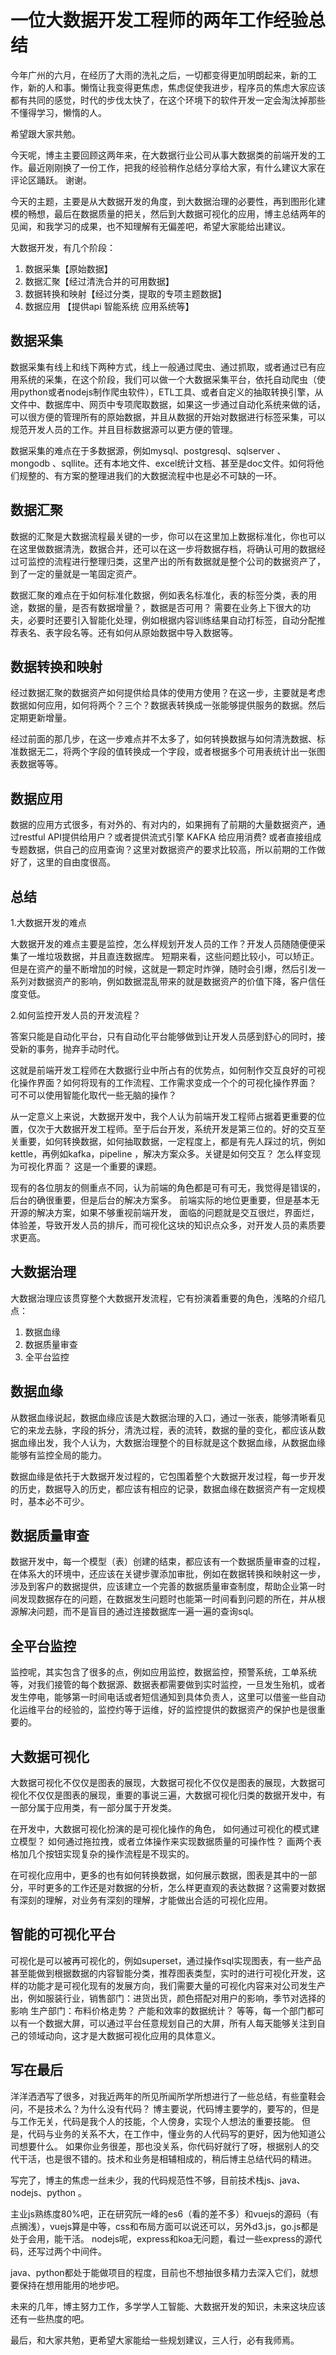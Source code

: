 # 一位大数据开发工程师的两年工作经验总结

今年广州的六月，在经历了大雨的洗礼之后，一切都变得更加明朗起来，新的工作，新的人和事。懒惰让我变得更焦虑，焦虑促使我进步，程序员的焦虑大家应该都有共同的感觉，时代的步伐太快了，在这个环境下的软件开发一定会淘汰掉那些不懂得学习，懒惰的人。

希望跟大家共勉。

今天呢，博主主要回顾这两年来，在大数据行业公司从事大数据类的前端开发的工作。最近刚刚换了一份工作，把我的经验稍作总结分享给大家，有什么建议大家在评论区踊跃。 谢谢。

今天的主题，主要是从大数据开发的角度，到大数据治理的必要性，再到图形化建模的畅想，最后在数据质量的把关，然后到大数据可视化的应用，博主总结两年的见闻，和我学习的成果，也不知理解有无偏差吧，希望大家能给出建议。

大数据开发，有几个阶段：

1. 数据采集【原始数据】
2. 数据汇聚【经过清洗合并的可用数据】
3. 数据转换和映射【经过分类，提取的专项主题数据】
4. 数据应用 【提供api 智能系统  应用系统等】

## 数据采集

数据采集有线上和线下两种方式，线上一般通过爬虫、通过抓取，或者通过已有应用系统的采集，在这个阶段，我们可以做一个大数据采集平台，依托自动爬虫（使用python或者nodejs制作爬虫软件），ETL工具、或者自定义的抽取转换引擎，从文件中、数据库中、网页中专项爬取数据，如果这一步通过自动化系统来做的话，可以很方便的管理所有的原始数据，并且从数据的开始对数据进行标签采集，可以规范开发人员的工作。并且目标数据源可以更方便的管理。

数据采集的难点在于多数据源，例如mysql、postgresql、sqlserver 、 mongodb 、sqllite。还有本地文件、excel统计文档、甚至是doc文件。如何将他们规整的、有方案的整理进我们的大数据流程中也是必不可缺的一环。

## 数据汇聚

数据的汇聚是大数据流程最关键的一步，你可以在这里加上数据标准化，你也可以在这里做数据清洗，数据合并，还可以在这一步将数据存档，将确认可用的数据经过可监控的流程进行整理归类，这里产出的所有数据就是整个公司的数据资产了，到了一定的量就是一笔固定资产。

数据汇聚的难点在于如何标准化数据，例如表名标准化，表的标签分类，表的用途，数据的量，是否有数据增量？，数据是否可用？ 需要在业务上下很大的功夫，必要时还要引入智能化处理，例如根据内容训练结果自动打标签，自动分配推荐表名、表字段名等。还有如何从原始数据中导入数据等。

## 数据转换和映射

经过数据汇聚的数据资产如何提供给具体的使用方使用？在这一步，主要就是考虑数据如何应用，如何将两个？三个？数据表转换成一张能够提供服务的数据。然后定期更新增量。

经过前面的那几步，在这一步难点并不太多了，如何转换数据与如何清洗数据、标准数据无二，将两个字段的值转换成一个字段，或者根据多个可用表统计出一张图表数据等等。

## 数据应用

数据的应用方式很多，有对外的、有对内的，如果拥有了前期的大量数据资产，通过restful API提供给用户？或者提供流式引擎 KAFKA 给应用消费? 或者直接组成专题数据，供自己的应用查询？这里对数据资产的要求比较高，所以前期的工作做好了，这里的自由度很高。

## 总结

1.大数据开发的难点

大数据开发的难点主要是监控，怎么样规划开发人员的工作？开发人员随随便便采集了一堆垃圾数据，并且直连数据库。 短期来看，这些问题比较小，可以矫正。 但是在资产的量不断增加的时候，这就是一颗定时炸弹，随时会引爆，然后引发一系列对数据资产的影响，例如数据混乱带来的就是数据资产的价值下降，客户信任度变低。

2.如何监控开发人员的开发流程？

答案只能是自动化平台，只有自动化平台能够做到让开发人员感到舒心的同时，接受新的事务，抛弃手动时代。

这就是前端开发工程师在大数据行业中所占有的优势点，如何制作交互良好的可视化操作界面？如何将现有的工作流程、工作需求变成一个个的可视化操作界面？ 可不可以使用智能化取代一些无脑的操作？

从一定意义上来说，大数据开发中，我个人认为前端开发工程师占据着更重要的位置，仅次于大数据开发工程师。至于后台开发，系统开发是第三位的。好的交互至关重要，如何转换数据，如何抽取数据，一定程度上，都是有先人踩过的坑，例如kettle，再例如kafka，pipeline ，解决方案众多。关键是如何交互？ 怎么样变现为可视化界面？ 这是一个重要的课题。

现有的各位朋友的侧重点不同，认为前端的角色都是可有可无，我觉得是错误的，后台的确很重要，但是后台的解决方案多。 前端实际的地位更重要，但是基本无开源的解决方案，如果不够重视前端开发， 面临的问题就是交互很烂，界面烂，体验差，导致开发人员的排斥，而可视化这块的知识点众多，对开发人员的素质要求更高。

## 大数据治理

大数据治理应该贯穿整个大数据开发流程，它有扮演着重要的角色，浅略的介绍几点：

1. 数据血缘
1. 数据质量审查
1. 全平台监控

## 数据血缘

从数据血缘说起，数据血缘应该是大数据治理的入口，通过一张表，能够清晰看见它的来龙去脉，字段的拆分，清洗过程，表的流转，数据的量的变化，都应该从数据血缘出发，我个人认为，大数据治理整个的目标就是这个数据血缘，从数据血缘能够有监控全局的能力。

数据血缘是依托于大数据开发过程的，它包围着整个大数据开发过程，每一步开发的历史，数据导入的历史，都应该有相应的记录，数据血缘在数据资产有一定规模时，基本必不可少。

## 数据质量审查

数据开发中，每一个模型（表）创建的结束，都应该有一个数据质量审查的过程，在体系大的环境中，还应该在关键步骤添加审批，例如在数据转换和映射这一步，涉及到客户的数据提供，应该建立一个完善的数据质量审查制度，帮助企业第一时间发现数据存在的问题，在数据发生问题时也能第一时间看到问题的所在，并从根源解决问题，而不是盲目的通过连接数据库一遍一遍的查询sql。

## 全平台监控

监控呢，其实包含了很多的点，例如应用监控，数据监控，预警系统，工单系统等，对我们接管的每个数据源、数据表都需要做到实时监控，一旦发生殆机，或者发生停电，能够第一时间电话或者短信通知到具体负责人，这里可以借鉴一些自动化运维平台的经验的，监控约等于运维，好的监控提供的数据资产的保护也是很重要的。

## 大数据可视化

大数据可视化不仅仅是图表的展现，大数据可视化不仅仅是图表的展现，大数据可视化不仅仅是图表的展现，重要的事说三遍，大数据可视化归类的数据开发中，有一部分属于应用类，有一部分属于开发类。

在开发中，大数据可视化扮演的是可视化操作的角色， 如何通过可视化的模式建立模型？ 如何通过拖拉拽，或者立体操作来实现数据质量的可操作性？ 画两个表格加几个按钮实现复杂的操作流程是不现实的。

在可视化应用中，更多的也有如何转换数据，如何展示数据，图表是其中的一部分，平时更多的工作还是对数据的分析，怎么样更直观的表达数据？这需要对数据有深刻的理解，对业务有深刻的理解，才能做出合适的可视化应用。

## 智能的可视化平台

可视化是可以被再可视化的，例如superset，通过操作sql实现图表，有一些产品甚至能做到根据数据的内容智能分类，推荐图表类型，实时的进行可视化开发，这样的功能才是可视化现有的发展方向，我们需要大量的可视化内容来对公司发生产出，例如服装行业，销售部门：进货出货，颜色搭配对用户的影响，季节对选择的影响   生产部门：布料价格走势？  产能和效率的数据统计？  等等，每一个部门都可以有一个数据大屏，可以通过平台任意规划自己的大屏，所有人每天能够关注到自己的领域动向，这才是大数据可视化应用的具体意义。

## 写在最后

洋洋洒洒写了很多，对我近两年的所见所闻所学所想进行了一些总结，有些童鞋会问，不是技术么？为什么没有代码？   博主要说，代码博主要学的，要写的，但是与工作无关，代码是我个人的技能，个人傍身，实现个人想法的重要技能。 但是，代码与业务的关系不大，在工作中，懂业务的人代码写的更好，因为他知道公司想要什么。 如果你业务很差，那也没关系，你代码好就行了呀，根据别人的交代干活，也是很不错的。技术和业务是相辅相成的，稍后博主总结代码的精进。

写完了，博主的焦虑一丝未少，我的代码规范性不够，目前技术栈js、java、nodejs、python 。

主业js熟练度80%吧，正在研究阮一峰的es6（看的差不多）和vuejs的源码（有点搁浅），vuejs算是中等，css和布局方面可以说还可以，另外d3.js，go.js都是处于会用，能干活。 nodejs呢，express和koa无问题，看过一些express的源代码，还写过两个中间件。

java、python都处于能做项目的程度，目前也不想抽很多精力去深入它们，就想要保持在想用能用的地步吧。

未来的几年，博主努力工作，多学学人工智能、大数据开发的知识，未来这块应该还有一些热度的吧。

最后，和大家共勉，更希望大家能给一些规划建议，三人行，必有我师焉。

